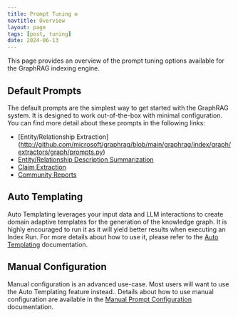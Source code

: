```yaml
---
title: Prompt Tuning ⚙️
navtitle: Overview
layout: page
tags: [post, tuning]
date: 2024-06-13
---
```


This page provides an overview of the prompt tuning options available for the GraphRAG indexing engine.

## Default Prompts

The default prompts are the simplest way to get started with the GraphRAG system. It is designed to work out-of-the-box with minimal configuration. You can find more detail about these prompts in the following links:

- [Entity/Relationship Extraction] (http://github.com/microsoft/graphrag/blob/main/graphrag/index/graph/extractors/graph/prompts.py)
- [Entity/Relationship Description Summarization](http://github.com/microsoft/graphrag/blob/main/graphrag/index/graph/extractors/summarize/prompts.py)
- [Claim Extraction](http://github.com/microsoft/graphrag/blob/main/graphrag/index/graph/extractors/claims/prompts.py)
- [Community Reports](http://github.com/microsoft/graphrag/blob/main/graphrag/index/graph/extractors/community_reports/prompts.py)

## Auto Templating

Auto Templating leverages your input data and LLM interactions to create domain adaptive templates for the generation of the knowledge graph. It is highly encouraged to run it as it will yield better results when executing an Index Run. For more details about how to use it, please refer to the [Auto Templating](/posts/prompt_tuning/auto_prompt_tuning) documentation.

## Manual Configuration

Manual configuration is an advanced use-case. Most users will want to use the Auto Templating feature instead.. Details about how to use manual configuration are available in the [Manual Prompt Configuration](/posts/prompt_tunins/manual_prompt_tuning) documentation.
